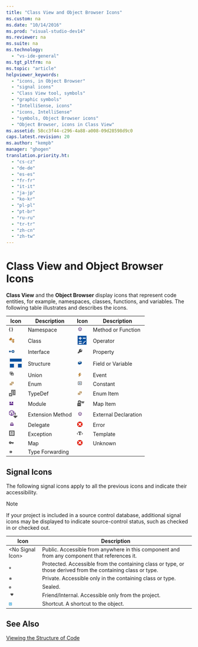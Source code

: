 ```yaml
---
title: "Class View and Object Browser Icons"
ms.custom: na
ms.date: "10/14/2016"
ms.prod: "visual-studio-dev14"
ms.reviewer: na
ms.suite: na
ms.technology: 
  - "vs-ide-general"
ms.tgt_pltfrm: na
ms.topic: "article"
helpviewer_keywords: 
  - "icons, in Object Browser"
  - "signal icons"
  - "Class View tool, symbols"
  - "graphic symbols"
  - "IntelliSense, icons"
  - "icons, IntelliSense"
  - "symbols, Object Browser icons"
  - "Object Browser, icons in Class View"
ms.assetid: 58cc3f44-c296-4a88-a008-09d28598d9c0
caps.latest.revision: 20
ms.author: "kempb"
manager: "ghogen"
translation.priority.ht: 
  - "cs-cz"
  - "de-de"
  - "es-es"
  - "fr-fr"
  - "it-it"
  - "ja-jp"
  - "ko-kr"
  - "pl-pl"
  - "pt-br"
  - "ru-ru"
  - "tr-tr"
  - "zh-cn"
  - "zh-tw"
---
```

# Class View and Object Browser Icons
**Class View** and the **Object Browser** display icons that represent code entities, for example, namespaces, classes, functions, and variables. The following table illustrates and describes the icons.  
  
|Icon|Description|Icon|Description|  
|----------|-----------------|----------|-----------------|  
|![Namespace Symbol](../ide/media/vxnamespace_icon.gif "vxNamespace_Icon")|Namespace|![Declaration Symbol](../ide/media/vxmethod_icon.gif "vxMethod_Icon")|Method or Function|  
|![Class Icon](../ide/media/vxclass_icon.gif "vxClass_Icon")|Class|![Operator Symbol](../ide/media/vxoperator_icon.gif "vxOperator_Icon")|Operator|  
|![Lollipop Interface Symbol](../ide/media/vxinterface_icon.gif "vxInterface_Icon")|Interface|![Property Symbol](../ide/media/vxproperty_icon.gif "vxProperty_Icon")|Property|  
|![Structure Symbol](../ide/media/vxstruct_icon.gif "vxStruct_Icon")|Structure|![Field Icon](../ide/media/vxfield_icon.gif "vxField_Icon")|Field or Variable|  
|![Union Symbol](../ide/media/vxunion_icon.gif "vxUnion_Icon")|Union|![Event Symbol](../ide/media/vxevent_icon.gif "vxEvent_Icon")|Event|  
|![Enumeration Symbol](../ide/media/vxenum_icon.gif "vxEnum_Icon")|Enum|![Constant Icon](../ide/media/vxconstant_icon.gif "vxConstant_Icon")|Constant|  
|![Type Definition Symbol](../ide/media/vxtypedef_icon.gif "vxTypeDef_Icon")|TypeDef|![Enumerate Item Symbol](../ide/media/vxenumitem_icon.gif "vxEnumItem_Icon")|Enum Item|  
|![Visual Studio Module Symbol](../ide/media/vxmodule_icon.gif "vxModule_Icon")|Module|![Map Item Symbol](../ide/media/vxmapitem_icon.gif "vxMapItem_Icon")|Map Item|  
|![Extension Method Symbol](../ide/media/extensionmethod.gif "ExtensionMethod")|Extension Method|![Declaration Symbol](../ide/media/vxmethod_icon.gif "vxMethod_Icon")|External Declaration|  
|![Delegate Symbol](../ide/media/vxdelegate_icon.gif "vxDelegate_Icon")|Delegate|![Error Icon for Class View and Object Browser](../ide/media/erroricon.gif "ErrorIcon")|Error|  
|![Exception Symbol](../ide/media/vxexception_icon.gif "vxException_Icon")|Exception|![Template Symbol](../ide/media/vxtemplate_icon.gif "vxTemplate_Icon")|Template|  
|![Map Symbol](../ide/media/vxmap_icon.gif "vxMap_Icon")|Map|![Error Exclamation Point Symbol](../ide/media/vxerror_icon.gif "vxError_Icon")|Unknown|  
|![Type Forwarding Symbol](../ide/media/ob_type_forward.gif "ob_type_forward")|Type Forwarding|||  
  
## Signal Icons  
 The following signal icons apply to all the previous icons and indicate their accessibility.  
  
> [!NOTE]
>  If your project is included in a source control database, additional signal icons may be displayed to indicate source-control status, such as checked in or checked out.  
  
|Icon|Description|  
|----------|-----------------|  
|\<No Signal Icon>|Public. Accessible from anywhere in this component and from any component that references it.|  
|![Signal Protected Symbol](../ide/media/vxsignal_icon_key.gif "vxSignal_Icon_Key")|Protected. Accessible from the containing class or type, or those derived from the containing class or type.|  
|![Signal Private Symbol](../ide/media/vxsignal_icon_lock.gif "vxSignal_Icon_Lock")|Private. Accessible only in the containing class or type.|  
|![Signal Sealed Symbol](../ide/media/vxsignal_icon_envelope.gif "vxSignal_Icon_Envelope")|Sealed.|  
|![Signal Friend&#47;Internal Symbol](../ide/media/vxsignal_icon_diamond.gif "vxSignal_Icon_Diamond")|Friend/Internal. Accessible only from the project.|  
|![Signal Icon Arrow](../ide/media/vxsignal_icon_arrow.gif "vxSignal_Icon_Arrow")|Shortcut. A shortcut to the object.|  
  
## See Also  
 [Viewing the Structure of Code](../ide/viewing-the-structure-of-code.md)